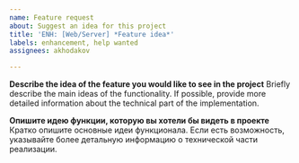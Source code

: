 ```yaml
---
name: Feature request
about: Suggest an idea for this project
title: 'ENH: [Web/Server] *Feature idea*'
labels: enhancement, help wanted
assignees: akhodakov

---
```


**Describe the idea of the feature you would like to see in the project**
Briefly describe the main ideas of the functionality. If possible, provide more detailed information about the technical part of the implementation.

**Опишите идею функции, которую вы хотели бы видеть в проекте**
Кратко опишите основные идеи функционала. Если есть возможность, указывайте более детальную информацию о технической части реализации.
